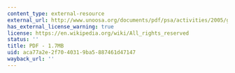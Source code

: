 ```yaml
---
content_type: external-resource
external_url: http://www.unoosa.org/documents/pdf/psa/activities/2005/graz/watercomplete-lowres.pdf
has_external_license_warning: true
license: https://en.wikipedia.org/wiki/All_rights_reserved
status: ''
title: PDF - 1.7MB
uid: aca77a2e-2f70-4031-9ba5-887461d47147
wayback_url: ''
---
```

